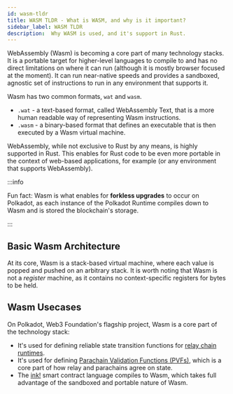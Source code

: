```yaml
---
id: wasm-tldr
title: WASM TLDR - What is WASM, and why is it important?
sidebar_label: WASM TLDR
description:  Why WASM is used, and it's support in Rust.
---
```


WebAssembly (Wasm) is becoming a core part of many technology stacks.  It is a portable target for higher-level languages to compile to and has no direct limitations on where it can run (although it is mostly browser focused at the moment).  It can run near-native speeds and provides a sandboxed, agnostic set of instructions to run in any environment that supports it.

Wasm has two common formats, `wat` and `wasm`.  

- `.wat` - a text-based format, called WebAssembly Text, that is a more human readable way of representing Wasm instructions.
- `.wasm` - a binary-based format that defines an executable that is then executed by a Wasm virtual machine.

WebAssembly, while not exclusive to Rust by any means, is highly supported in Rust.  This enables for Rust code to be even more portable in the context of web-based applications, for example (or any environment that supports WebAssembly).

:::info 

Fun fact: Wasm is what enables for **forkless upgrades** to occur on Polkadot, as each instance of the Polkadot Runtime compiles down to Wasm and is stored the blockchain's storage.

:::

## Basic Wasm Architecture

At its core, Wasm is a stack-based virtual machine, where each value is popped and pushed on an arbitrary stack. It is worth noting that Wasm is not a *register* machine, as it contains no context-specific registers for bytes to be held.

## Wasm Usecases

On Polkadot, Web3 Foundation's flagship project, Wasm is a core part of the technology stack:

- It's used for defining reliable state transition functions for [relay chain runtimes](https://wiki.polkadot.network/docs/glossary#runtime).
- It's used for defining [Parachain Validation Functions (PVFs)](https://wiki.polkadot.network/docs/learn-parachains-protocol), which is a core part of how relay and parachains agree on state.
- The [ink!](https://use.ink/) smart contract language compiles to Wasm, which takes full advantage of the sandboxed and portable nature of Wasm.


